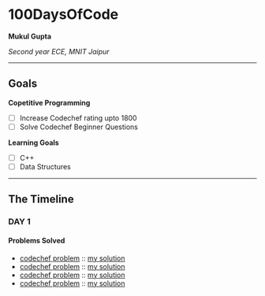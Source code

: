 # 100DaysOfCode

**Mukul Gupta**

*Second year ECE, MNIT Jaipur*

---

## Goals

**Copetitive Programming**
- [ ] Increase Codechef rating upto 1800
- [ ] Solve Codechef Beginner Questions

**Learning Goals**
- [ ] C++
- [ ] Data Structures

---

## The Timeline

### DAY 1

#### Problems Solved
- [codechef problem](https://www.codechef.com/problems/GDOG)
:: [my solution](https://www.codechef.com/viewsolution/28596215)
- [codechef problem](https://www.codechef.com/problems/FLOW014)
:: [my solution](https://www.codechef.com/viewsolution/28596866)
- [codechef problem](https://www.codechef.com/problems/DECINC)
:: [my solution](https://www.codechef.com/viewsolution/28596891)
- [codechef problem](https://www.codechef.com/problems/FLOW011)
:: [my solution](https://www.codechef.com/viewsolution/28596956)
